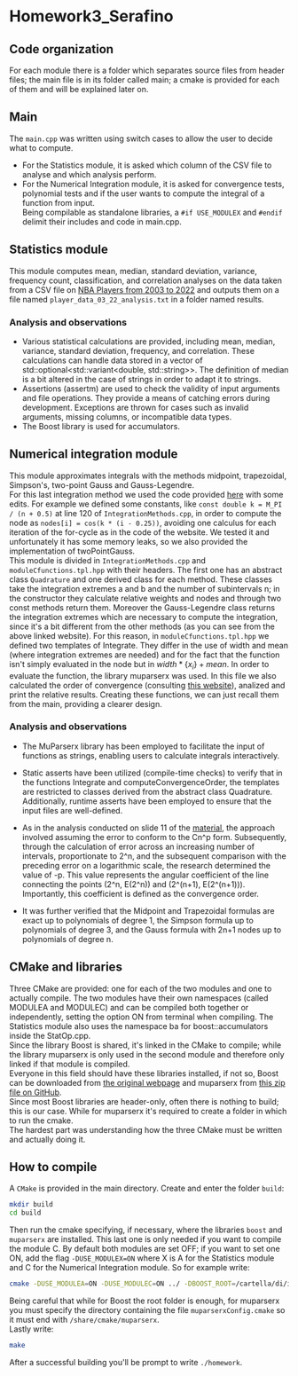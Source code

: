 # Homework3_Serafino

## Code organization
For each module there is a folder which separates source files from header files; the main file is in its folder called main; a cmake is provided for each of them and will be explained later on.

## Main
The `main.cpp` was written using switch cases to allow the user to decide what to compute.
* For the Statistics module, it is asked which column of the CSV file to analyse and which analysis perform.
* For the Numerical Integration module, it is asked for convergence tests, polynomial tests and if the user wants to compute the integral of a function from input.  
Being compilable as standalone libraries, a `#if USE_MODULEX` and `#endif` delimit their includes and code in main.cpp.

## Statistics module
This module computes mean, median, standard deviation, variance, frequency count, classification, and correlation analyses on the data taken from a CSV file on [NBA Players from 2003 to 2022](https://www.kaggle.com/datasets/dhruvsuryavanshi/nba-player-data-from-2003-to-2022/) and outputs them on a file named `player_data_03_22_analysis.txt` in a folder named results.

### Analysis and observations
* Various statistical calculations are provided, including mean, median, variance, standard deviation, frequency, and correlation.
These calculations can handle data stored in a vector of std::optional<std::variant<double, std::string>>. The definition of median is a bit altered in the case of strings in order to adapt it to strings.
* Assertions (assertm) are used to check the validity of input arguments and file operations. They provide a means of catching errors during development.
Exceptions are thrown for cases such as invalid arguments, missing columns, or incompatible data types.
* The Boost library is used for accumulators.

## Numerical integration module
This module approximates integrals with the methods midpoint, trapezoidal, Simpson's, two-point Gauss and Gauss-Legendre.  
For this last integration method we used the code provided [here](https://thoughts-on-coding.com/2019/04/25/numerical-methods-in-cpp-part-2-gauss-legendre-integration/) with some edits. For example we defined some constants, like `const double k = M_PI / (n + 0.5)` at line 120 of `IntegrationMethods.cpp`, in order to compute the node as `nodes[i] = cos(k * (i - 0.25))`, avoiding one calculus for each iteration of the for-cycle as in the code of the website. We tested it and unfortunately it has some memory leaks, so we also provided the implementation of twoPointGauss.   
This module is divided in `IntegrationMethods.cpp` and `moduleCfunctions.tpl.hpp` with their headers. The first one has an abstract class `Quadrature` and one derived class for each method. These classes take the integration extremes a and b and the number of subintervals n; in the constructor they calculate relative weights and nodes and through two const methods return them. Moreover the Gauss-Legendre class returns the integration extremes which are necessary to compute the integration, since it's a bit different from the other methods (as you can see from the above linked website). For this reason, in `moduleCfunctions.tpl.hpp` we defined two templates of Integrate. They differ in the use of width and mean (where integration extremes are needed) and for the fact that the function isn't simply evaluated in the node but in $width*\{x_i\} + mean$. In order to evaluate the function, the library muparserx was used. In this file we also calculated the order of convergence (consulting [this website](https://lucia-gastaldi.unibs.it/did2015/automazione/lezioni/quadratura.pdf)), analized and print the relative results. Creating these functions, we can just recall them from the main, providing a clearer design.

### Analysis and observations
* The MuParserx library has been employed to facilitate the input of functions as strings, enabling users to calculate integrals interactively.

* Static asserts have been utilized (compile-time checks) to verify that in the functions Integrate and computeConvergenceOrder, the templates are restricted to classes derived from the abstract class Quadrature. Additionally, runtime asserts have been employed to ensure that the input files are well-defined.

* As in the analysis conducted on slide 11 of the [material](https://lucia-gastaldi.unibs.it/did2015/automazione/lezioni/quadratura.pdf), the approach involved assuming the error to conform to the Cn^p form. Subsequently, through the calculation of error across an increasing number of intervals, proportionate to 2^n, and the subsequent comparison with the preceding error on a logarithmic scale, the research determined the value of -p. This value represents the angular coefficient of the line connecting the points (2^n, E(2^n)) and (2^(n+1), E(2^(n+1))). Importantly, this coefficient is defined as the convergence order.

* It was further verified that the Midpoint and Trapezoidal formulas are exact up to polynomials of degree 1, the Simpson formula up to polynomials of degree 3, and the Gauss formula with 2n+1 nodes up to polynomials of degree n.

## CMake and libraries
Three CMake are provided: one for each of the two modules and one to actually compile. The two modules have their own namespaces (called MODULEA and MODULEC) and can be compiled both together or independently, setting the option ON from terminal when compiling. The Statistics module also uses the namespace ba for boost::accumulators inside the StatOp.cpp.  
Since the library Boost is shared, it's linked in the CMake to compile; while the library muparserx is only used in the second module and therefore only linked if that module is compiled.  
Everyone in this field should have these libraries installed, if not so, Boost can be downloaded from [the original webpage](https://www.boost.org/) and muparserx from [this zip file on GitHub](https://github.com/beltoforion/muparserx/archive/refs/tags/v4.0.12.tar.gz).  
Since most Boost libraries are header-only, often there is nothing to build; this is our case. While for muparserx it's required to create a folder in which to run the cmake.  
The hardest part was understanding how the three CMake must be written and actually doing it.

## How to compile
A `CMake` is provided in the main directory.
Create and enter the folder `build`:
```bash
mkdir build
cd build
```
Then run the cmake specifying, if necessary, where the libraries `boost` and `muparserx` are installed. This last one is only needed if you want to compile the module C. By default both modules are set OFF; if you want to set one ON, add the flag `-DUSE_MODULEX=ON` where X is A for the Statistics module and C for the Numerical Integration module. So for example write:
```bash
cmake -DUSE_MODULEA=ON -DUSE_MODULEC=ON ../ -DBOOST_ROOT=/cartella/di/installazione/boost -Dmuparserx_DIR=/opt/muparserx/share/cmake/muparserx
```
Being careful that while for Boost the root folder is enough, for muparserx you must specify the directory containing the file `muparserxConfig.cmake` so it must end with `/share/cmake/muparserx`.  
Lastly write:
```bash
make
```
After a successful building you'll be prompt to write `./homework`.
